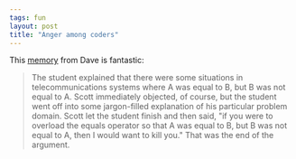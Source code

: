 ```yaml
---
tags: fun
layout: post
title: "Anger among coders"
---
```




This <a href="http://www.rollerweblogger.org/page/roller/20030225#arguing_with_scott_meyers">memory</a> from Dave is fantastic:

<blockquote>The student explained that there were some situations in telecommunications systems where A was equal to B, but B was not equal to A. Scott immediately objected, of course, but the student went off into some jargon-filled explanation of his particular problem domain. Scott let the student finish and then said, "if you were to overload the equals operator so that A was equal to B, but B was not equal to A, then I would want to kill you." That was the end of the argument.</blockquote>


